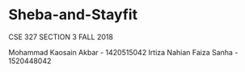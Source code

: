 # Sheba-and-Stayfit

CSE 327 
SECTION 3
FALL 2018

Mohammad Kaosain Akbar - 1420515042
Irtiza Nahian Faiza Sanha - 1520448042
